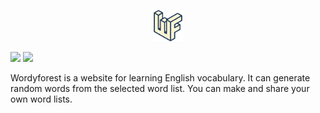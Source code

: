 <p align="center" width="100%">
    <img width="10%" src="static/android-chrome-512x512.png">
</p>

<img src="https://img.shields.io/badge/Django-4.1-brightgreen">
<img src="https://img.shields.io/badge/HTMX-1.8.0-blue">

Wordyforest is a website for learning English vocabulary. It can generate random words from the selected word list. You can make and share your own word lists.
